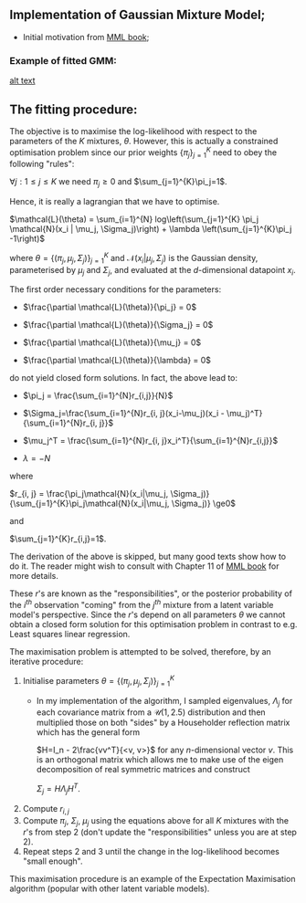 ## Implementation of Gaussian Mixture Model;

* Initial motivation from [MML book](https://mml-book.github.io/);

### Example of fitted GMM:

[alt text](https://github.com/mariovas3/probabilistic_models/blob/master/gmm/gmm_on_iris.png)


## The fitting procedure:

The objective is to maximise the log-likelihood with respect to the parameters of the $K$ mixtures, $\theta$. However, this is actually a constrained optimisation problem since our prior weights $\{\pi_j\}_{j=1}^{K}$ need to obey the following "rules":

$\forall j:  1\le j\le K$ we need $\pi_j\ge 0$ and $\sum_{j=1}^{K}\pi_j=1$.

Hence, it is really a lagrangian that we have to optimise.

$\mathcal{L}(\theta) = \sum_{i=1}^{N} log\left(\sum_{j=1}^{K} \pi_j \mathcal{N}(x_i | \mu_j, \Sigma_j)\right) + \lambda \left(\sum_{j=1}^{K}\pi_j -1\right)$

where $\theta = \left\{(\pi_j, \mu_j, \Sigma_j)\right\}_{j=1}^{K}$ and $\mathcal{N}(x_i | \mu_j, \Sigma_j)$ is 
the Gaussian density, parameterised by $\mu_j$ and $\Sigma_j$, and evaluated at the $d$-dimensional datapoint $x_i$.

The first order necessary conditions for the parameters:

* $\frac{\partial \mathcal{L}(\theta)}{\pi_j} = 0$

* $\frac{\partial \mathcal{L}(\theta)}{\Sigma_j} = 0$

* $\frac{\partial \mathcal{L}(\theta)}{\mu_j} = 0$

* $\frac{\partial \mathcal{L}(\theta)}{\lambda} = 0$

do not yield closed form solutions.
In fact, the above lead to:

* $\pi_j = \frac{\sum_{i=1}^{N}r_{i,j}}{N}$

* $\Sigma_j=\frac{\sum_{i=1}^{N}r_{i, j}(x_i-\mu_j)(x_i - \mu_j)^T}{\sum_{i=1}^{N}r_{i, j}}$

* $\mu_j^T = \frac{\sum_{i=1}^{N}r_{i, j}x_i^T}{\sum_{i=1}^{N}r_{i,j}}$

* $\lambda=-N$

where 

$r_{i, j} = \frac{\pi_j\mathcal{N}(x_i|\mu_j, \Sigma_j)}{\sum_{j=1}^{K}\pi_j\mathcal{N}(x_i|\mu_j, \Sigma_j)} \ge0$

and

$\sum_{j=1}^{K}r_{i,j}=1$.

The derivation of the above is skipped, but many good texts show how to do it. The reader might wish to consult with Chapter 11 of [MML book](https://mml-book.github.io/) for more details.

These $r$'s are known as the "responsibilities", or the posterior probability of the $i^{th}$ observation "coming" from the $j^{th}$ mixture from a latent variable model's perspective. Since the $r$'s depend on all parameters $\theta$ we cannot obtain a closed form solution for this optimisation problem in contrast to e.g. Least squares linear regression.

The maximisation problem is attempted to be solved, therefore, by an iterative procedure:

1. Initialise parameters $\theta = \left\{(\pi_j, \mu_j, \Sigma_j)\right\}_{j=1}^{K}$
    * In my implementation of the algorithm, I sampled eigenvalues, $\Lambda_j$ for each covariance matrix from a $\mathcal{U}(1, 2.5)$ distribution and then multiplied those on both "sides" by a Householder reflection matrix which has the general form 
    
        $H=I_n - 2\frac{vv^T}{<v, v>}$ for any $n$-dimensional vector $v$. This is an orthogonal matrix which allows me to make use of the eigen decomposition of real symmetric matrices and construct 
        
        $\Sigma_j = H\Lambda_j H^T$.
2. Compute $r_{i,j}$
3. Compute $\pi_j$, $\Sigma_j$, $\mu_j$ using the equations above for all $K$ mixtures with the $r$'s from step 2 (don't update the "responsibilities" unless you are at step 2).
4. Repeat steps 2 and 3 until the change in the log-likelihood becomes "small enough".

This maximisation procedure is an example of the Expectation Maximisation algorithm (popular with other latent variable models).